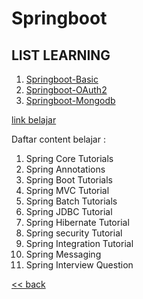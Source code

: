 # Springboot
## LIST LEARNING
1. [Springboot-Basic](./Springboot-basic/readme.md)
2. [Springboot-OAuth2](./Springboot-oauth/readme.md)
3. [Springboot-Mongodb](./Springboot-mongodb/readme.md)

[link belajar](https://www.journaldev.com/2888/spring-tutorial-spring-core-tutorial)

Daftar content belajar :
1. Spring Core Tutorials
2. Spring Annotations
3. Spring Boot Tutorials
4. Spring MVC Tutorial
5. Spring Batch Tutorials
6. Spring JDBC Tutorial
7. Spring Hibernate Tutorial
8. Spring security Tutorial
9. Spring Integration Tutorial
10. Spring Messaging
11. Spring Interview Question 

[<< back](../readme.md)
